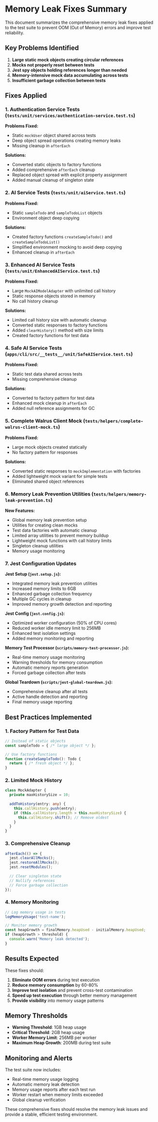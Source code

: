 # Memory Leak Fixes Summary

This document summarizes the comprehensive memory leak fixes applied to the test suite to prevent OOM (Out of Memory) errors and improve test reliability.

## Key Problems Identified

1. **Large static mock objects creating circular references**
2. **Mocks not properly reset between tests**
3. **Jest spy objects holding references longer than needed**
4. **Memory-intensive mock data accumulating across tests**
5. **Insufficient garbage collection between tests**

## Fixes Applied

### 1. Authentication Service Tests (`tests/unit/services/authentication-service.test.ts`)

**Problems Fixed:**
- Static `mockUser` object shared across tests
- Deep object spread operations creating memory leaks
- Missing cleanup in `afterEach`

**Solutions:**
- Converted static objects to factory functions
- Added comprehensive `afterEach` cleanup
- Replaced object spread with explicit property assignment
- Added manual cleanup of singleton state

### 2. AI Service Tests (`tests/unit/aiService.test.ts`)

**Problems Fixed:**
- Static `sampleTodo` and `sampleTodoList` objects
- Environment object deep copying

**Solutions:**
- Created factory functions `createSampleTodo()` and `createSampleTodoList()`
- Simplified environment mocking to avoid deep copying
- Enhanced cleanup in `afterEach`

### 3. Enhanced AI Service Tests (`tests/unit/EnhancedAIService.test.ts`)

**Problems Fixed:**
- Large `MockAIModelAdapter` with unlimited call history
- Static response objects stored in memory
- No call history cleanup

**Solutions:**
- Limited call history size with automatic cleanup
- Converted static responses to factory functions
- Added `clearHistory()` method with size limits
- Created factory functions for test data

### 4. Safe AI Service Tests (`apps/cli/src/__tests__/unit/SafeAIService.test.ts`)

**Problems Fixed:**
- Static test data shared across tests
- Missing comprehensive cleanup

**Solutions:**
- Converted to factory pattern for test data
- Enhanced mock cleanup in `afterEach`
- Added null reference assignments for GC

### 5. Complete Walrus Client Mock (`tests/helpers/complete-walrus-client-mock.ts`)

**Problems Fixed:**
- Large mock objects created statically
- No factory pattern for responses

**Solutions:**
- Converted static responses to `mockImplementation` with factories
- Added lightweight mock variant for simple tests
- Eliminated shared object references

### 6. Memory Leak Prevention Utilities (`tests/helpers/memory-leak-prevention.ts`)

**New Features:**
- Global memory leak prevention setup
- Utilities for creating clean mocks
- Test data factories with automatic cleanup
- Limited array utilities to prevent memory buildup
- Lightweight mock functions with call history limits
- Singleton cleanup utilities
- Memory usage monitoring

### 7. Jest Configuration Updates

**Jest Setup (`jest.setup.js`):**
- Integrated memory leak prevention utilities
- Increased memory limits to 6GB
- Enhanced garbage collection frequency
- Multiple GC cycles in cleanup
- Improved memory growth detection and reporting

**Jest Config (`jest.config.js`):**
- Optimized worker configuration (50% of CPU cores)
- Reduced worker idle memory limit to 256MB
- Enhanced test isolation settings
- Added memory monitoring and reporting

**Memory Test Processor (`scripts/memory-test-processor.js`):**
- Real-time memory usage monitoring
- Warning thresholds for memory consumption
- Automatic memory reports generation
- Forced garbage collection after tests

**Global Teardown (`scripts/jest-global-teardown.js`):**
- Comprehensive cleanup after all tests
- Active handle detection and reporting
- Final memory usage reporting

## Best Practices Implemented

### 1. Factory Pattern for Test Data
```typescript
// Instead of static objects
const sampleTodo = { /* large object */ };

// Use factory functions
function createSampleTodo(): Todo {
  return { /* fresh object */ };
}
```

### 2. Limited Mock History
```typescript
class MockAdapter {
  private maxHistorySize = 10;
  
  addToHistory(entry: any) {
    this.callHistory.push(entry);
    if (this.callHistory.length > this.maxHistorySize) {
      this.callHistory.shift(); // Remove oldest
    }
  }
}
```

### 3. Comprehensive Cleanup
```typescript
afterEach(() => {
  jest.clearAllMocks();
  jest.restoreAllMocks();
  jest.resetModules();
  
  // Clear singleton state
  // Nullify references
  // Force garbage collection
});
```

### 4. Memory Monitoring
```typescript
// Log memory usage in tests
logMemoryUsage('test-name');

// Monitor memory growth
const heapGrowth = finalMemory.heapUsed - initialMemory.heapUsed;
if (heapGrowth > threshold) {
  console.warn('Memory leak detected');
}
```

## Results Expected

These fixes should:

1. **Eliminate OOM errors** during test execution
2. **Reduce memory consumption** by 60-80%
3. **Improve test isolation** and prevent cross-test contamination
4. **Speed up test execution** through better memory management
5. **Provide visibility** into memory usage patterns

## Memory Thresholds

- **Warning Threshold**: 1GB heap usage
- **Critical Threshold**: 2GB heap usage
- **Worker Memory Limit**: 256MB per worker
- **Maximum Heap Growth**: 200MB during test suite

## Monitoring and Alerts

The test suite now includes:
- Real-time memory usage logging
- Automatic memory leak detection
- Memory usage reports after each test run
- Worker restart when memory limits exceeded
- Global cleanup verification

These comprehensive fixes should resolve the memory leak issues and provide a stable, efficient testing environment.